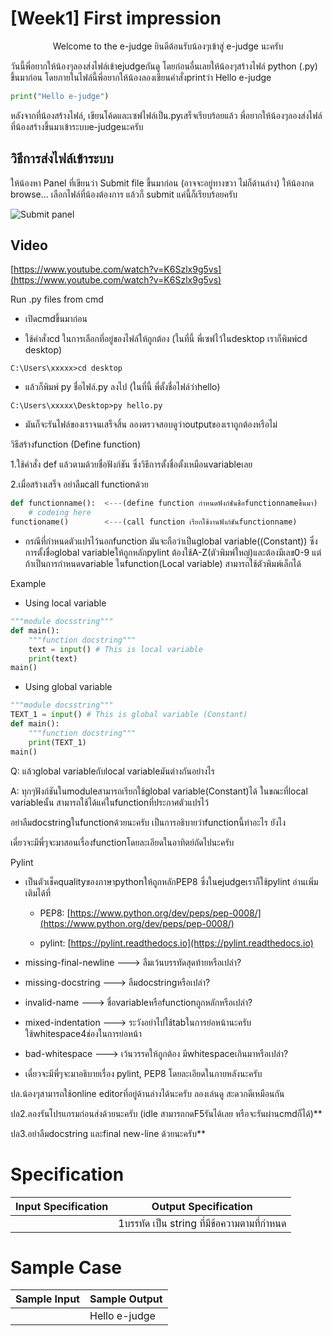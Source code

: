 # [Week1] First impression

<p align="center">Welcome to the e-judge ยินดีต้อนรับน้องๆเข้าสู่ e-judge นะครับ </p>

วันนี้พี่อยากให้น้องๆลองส่งไฟล์เข้าejudgeกันดู โดยก่อนอื่นเลยให้น้องๆสร้างไฟล์ python (.py) ขึ้นมาก่อน
โดยภายในไฟล์นี้พี่อยากให้น้องลองเขียนคำสั่งprintว่า Hello e-judge

```python
print("Hello e-judge")
```

หลังจากที่น้องสร้างไฟล์, เขียนโค้ดและเซฟไฟล์เป็น.pyเสร็จเรียบร้อยแล้ว พี่อยากให้น้องๆลองส่งไฟล์ที่น้องสร้างขึ้นมาเข้าระบบe-judgeนะครับ

## วิธีการส่งไฟล์เข้าระบบ

ให้น้องหา Panel ที่เขียนว่า Submit file ขึ้นมาก่อน (อาจจะอยู่ทางขวา ไม่ก็ด้านล่าง) ให้น้องกด browse... เลือกไฟล์ที่น้องต้องการ แล้วก็ submit แค่นี้ก็เรียบร้อยครับ

![Submit panel](https://www.dropbox.com/s/6k9zm3r0e45eh2l/1.jpg?raw=1)

## Video

[https://www.youtube.com/watch?v=K6Szlx9g5vs](https://www.youtube.com/watch?v=K6Szlx9g5vs)


Run .py files from cmd
- เปิดcmdขึ้นมาก่อน


- ใช้คำสั่งcd ในการเลือกที่อยู่ของไฟล์ให้ถูกต้อง (ในที่นี้ พี่เซฟไว้ในdesktop เราก็พิมพ์cd desktop)
```
C:\Users\xxxxx>cd desktop
```
- แล้วก็พิมพ์ py ชื่อไฟล์.py ลงไป (ในที่นี้ พี่ตั้งชื่อไฟล์ว่าhello)
```
C:\Users\xxxxx\Desktop>py hello.py
```
- มันก็จะรันไฟล์ของเราจนเสร็จสิ้น ลองตรวจสอบดูว่าoutputของเราถูกต้องหรือไม่

วิธีสร้างfunction (Define function)

1.ใช้คำสั่ง def แล้วตามด้วยชื่อฟังก์ชัน ซึ่งวิธีการตั้งชื่อตั้งเหมือนvariableเลย

2.เมื่อสร้างเสร็จ อย่าลืมcall functionด้วย
```python
def functionname():  <---(define function กำหนดฟังก์ชันชื่อfunctionnameขึ้นมา)
    # codeing here
functioname()        <---(call function เรียกใช้งานฟังก์ชันfunctionname)
```
* กรณีที่กำหนดตัวแปรไว้นอกfunction มันจะถือว่าเป็นglobal variable((Constant)) ซึ่งการตั้งชื่อglobal variableให้ถูกหลักpylint ต้องใช้A-Z(ตัวพิมพ์ใหญ่)และต้องมีเลข0-9 แต่ถ้าเป็นการกำหนดvariable ในfunction(Local variable) สามารถใช้ตัวพิมพ์เล็กได้

Example
- Using local variable
```python
"""module docsstring"""
def main():
    """function docstring"""
    text = input() # This is local variable
    print(text)
main()
```
- Using global variable
```python
"""module docsstring"""
TEXT_1 = input() # This is global variable (Constant)
def main():
    """function docstring"""
    print(TEXT_1)
main()
```
Q: แล้วglobal variableกับlocal variableมันต่างกันอย่างไร

A: ทุกๆฟังก์ชันในmoduleสามารถเรียกใช้global variable(Constant)ได้ ในขณะที่local variableนั้น สามารถใช้ได้แค่ในfunctionที่ประกาศตัวแปรไว้

อย่าลืมdocstringในfunctionด้วยนะครับ เป็นการอธิบายว่าfunctionนี้ทำอะไร ยังไง

เดี๋ยวจะมีพี่ๆจะมาสอนเรื่องfunctionโดยละเอียดในอาทิตย์ถัดไปนะครับ

Pylint
- เป็นตัวเช็คqualityของภาษาpythonให้ถูกหลักPEP8 ซึ่งในejudgeเราก็ใช้pylint อ่านเพิ่มเติมได้ที่

    - PEP8: [https://www.python.org/dev/peps/pep-0008/](https://www.python.org/dev/peps/pep-0008/)

    - pylint: [https://pylint.readthedocs.io](https://pylint.readthedocs.io)

- missing-final-newline   --->   ลืมเว้นบรรทัดสุดท้ายหรือเปล่า?
- missing-docstring       --->   ลืมdocstringหรือเปล่า?
- invalid-name            --->   ชื่อvariableหรือfunctionถูกหลักหรือเปล่า?
- mixed-indentation       --->   ระวังอย่าไปใช้tabในการย่อหน้านะครับ ใช้whitespace4ช่องในการย่อหน้า
- bad-whitespace          --->   เว้นวรรคให้ถูกต้อง มีwhitespaceเกินมาหรือเปล่า?
- เดี๋ยวจะมีพี่ๆจะมาอธิบายเรื่อง pylint, PEP8 โดยละเอียดในภายหลังนะครับ

ปล.น้องๆสามารถใช้online editorที่อยู่ด้านล่างได้นะครับ ลองเล่นดู สะดวกดีเหมือนกัน

ปล2.ลองรันโปรแกรมก่อนส่งด้วยนะครับ (idle สามารถกดF5รันได้เลย หรือจะรันผ่านcmdก็ได้)**

ปล3.อย่าลืมdocstring และfinal new-line ด้วยนะครับ**

# Specification
| Input Specification | Output Specification |
| - | - |
|| 1บรรทัด เป็น string ที่มีข้อความตามที่กำหนด |

# Sample Case
| Sample Input | Sample Output |
| - | - |
|| Hello e-judge |